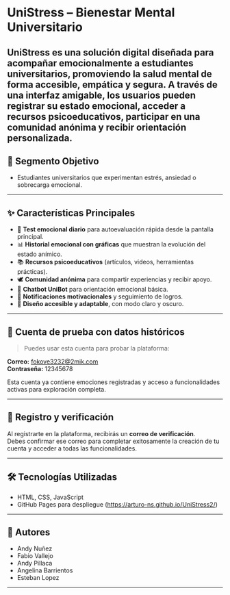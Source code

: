 # UniStress – Bienestar Mental Universitario
**UniStress** es una solución digital diseñada para acompañar emocionalmente a estudiantes universitarios, promoviendo la salud mental de forma accesible, empática y segura. A través de una interfaz amigable, los usuarios pueden registrar su estado emocional, acceder a recursos psicoeducativos, participar en una comunidad anónima y recibir orientación personalizada.
---

## 🎯 Segmento Objetivo

- Estudiantes universitarios que experimentan estrés, ansiedad o sobrecarga emocional.

---

## ✨ Características Principales

- 🧠 **Test emocional diario** para autoevaluación rápida desde la pantalla principal.
- 📊 **Historial emocional con gráficas** que muestran la evolución del estado anímico.
- 📚 **Recursos psicoeducativos** (artículos, videos, herramientas prácticas).
- 🕊️ **Comunidad anónima** para compartir experiencias y recibir apoyo.
- 🤖 **Chatbot UniBot** para orientación emocional básica.
- 🔔 **Notificaciones motivacionales** y seguimiento de logros.
- 🧩 **Diseño accesible y adaptable**, con modo claro y oscuro.
  
---

## 🧪 Cuenta de prueba con datos históricos

> Puedes usar esta cuenta para probar la plataforma:

**Correo:** fokove3232@2mik.com  
**Contraseña:** 12345678  

Esta cuenta ya contiene emociones registradas y acceso a funcionalidades activas para exploración completa.

---

## 🔐 Registro y verificación

Al registrarte en la plataforma, recibirás un **correo de verificación**.  
Debes confirmar ese correo para completar exitosamente la creación de tu cuenta y acceder a todas las funcionalidades.

---

## 🛠️ Tecnologías Utilizadas

- HTML, CSS, JavaScript  
- GitHub Pages para despliegue (https://arturo-ns.github.io/UniStress2/)

---

## 👥 Autores

- Andy Nuñez
- Fabio Vallejo
- Andy Pillaca  
- Angelina Barrientos 
- Esteban Lopez

---
